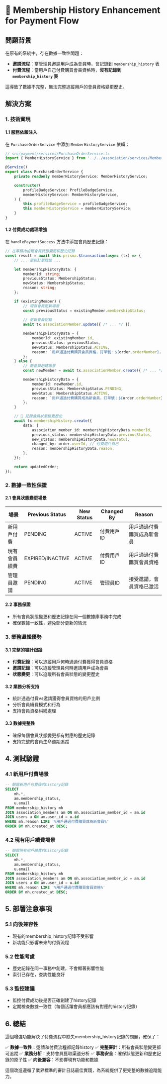 # 🎯 Membership History Enhancement for Payment Flow

## 問題背景

在原有的系統中，存在數據一致性問題：
- **邀請流程**：當管理員邀請用戶成為會員時，會記錄到 `membership_history` 表
- **付費流程**：當用戶自己付費購買會員資格時，**沒有記錄到 `membership_history` 表**

這導致了數據不完整，無法完整追蹤用戶的會員資格變更歷史。

## 解決方案

### 1. 技術實現

#### 1.1 服務依賴注入
在 `PurchaseOrderService` 中添加 `MemberHistoryService` 依賴：

```typescript
// src/payment/services/PurchaseOrderService.ts
import { MemberHistoryService } from '../../association/services/MemberHistoryService';

@Service()
export class PurchaseOrderService {
    private readonly memberHistoryService: MemberHistoryService;

    constructor(
        profileBadgeService: ProfileBadgeService,
        memberHistoryService: MemberHistoryService,
    ) {
        this.profileBadgeService = profileBadgeService;
        this.memberHistoryService = memberHistoryService;
    }
}
```

#### 1.2 付費成功處理增強
在 `handlePaymentSuccess` 方法中添加會員歷史記錄：

```typescript
// 在事務內處理會員狀態變更和歷史記錄
const result = await this.prisma.$transaction(async (tx) => {
    // ... 更新訂單狀態 ...

    let membershipHistoryData: {
        memberId: string;
        previousStatus: MembershipStatus;
        newStatus: MembershipStatus;
        reason: string;
    };

    if (existingMember) {
        // 現有會員更新場景
        const previousStatus = existingMember.membershipStatus;
        
        // 更新會員記錄
        await tx.associationMember.update({ /* ... */ });

        membershipHistoryData = {
            memberId: existingMember.id,
            previousStatus: previousStatus,
            newStatus: MembershipStatus.ACTIVE,
            reason: `用戶通過付費購買會員資格，訂單號：${order.orderNumber}，金額：${order.currency} ${order.amount}`,
        };
    } else {
        // 新會員創建場景
        const newMember = await tx.associationMember.create({ /* ... */ });

        membershipHistoryData = {
            memberId: newMember.id,
            previousStatus: MembershipStatus.PENDING,
            newStatus: MembershipStatus.ACTIVE,
            reason: `用戶通過付費購買成為新會員，訂單號：${order.orderNumber}，金額：${order.currency} ${order.amount}`,
        };
    }

    // 🎯 記錄會員狀態變更歷史
    await tx.membershipHistory.create({
        data: {
            association_member_id: membershipHistoryData.memberId,
            previous_status: membershipHistoryData.previousStatus,
            new_status: membershipHistoryData.newStatus,
            changed_by: order.userId, // 付費用戶自己
            reason: membershipHistoryData.reason,
        },
    });

    return updatedOrder;
});
```

### 2. 數據一致性保證

#### 2.1 會員狀態變更場景

| 場景 | Previous Status | New Status | Changed By | Reason |
|------|----------------|------------|------------|---------|
| 新用戶付費 | PENDING | ACTIVE | 付費用戶ID | 用戶通過付費購買成為新會員 |
| 現有會員續費 | EXPIRED/INACTIVE | ACTIVE | 付費用戶ID | 用戶通過付費購買會員資格 |
| 管理員邀請 | PENDING | ACTIVE | 管理員ID | 接受邀請，會員資格已激活 |

#### 2.2 事務保證
- 所有會員狀態變更和歷史記錄在同一個數據庫事務中完成
- 確保數據一致性，避免部分更新的情況

### 3. 業務邏輯優勢

#### 3.1 完整的審計跟蹤
- **付費記錄**：可以追蹤用戶何時通過付費獲得會員資格
- **邀請記錄**：可以追蹤管理員何時邀請用戶成為會員
- **狀態變更**：可以追蹤所有會員狀態的變更歷史

#### 3.2 業務分析支持
- 統計通過付費vs邀請獲得會員資格的用戶比例
- 分析會員續費模式和行為
- 支持會員資格糾紛處理

#### 3.3 數據完整性
- 確保每個會員狀態變更都有對應的歷史記錄
- 支持完整的會員生命週期追蹤

## 4. 測試驗證

### 4.1 新用戶付費場景
```sql
-- 驗證新用戶付費後的history記錄
SELECT 
    mh.*,
    am.membership_status,
    u.email
FROM membership_history mh
JOIN association_members am ON mh.association_member_id = am.id
JOIN users u ON am.user_id = u.id
WHERE mh.reason LIKE '%用戶通過付費購買成為新會員%'
ORDER BY mh.created_at DESC;
```

### 4.2 現有用戶續費場景
```sql
-- 驗證現有用戶續費的history記錄
SELECT 
    mh.*,
    am.membership_status,
    u.email
FROM membership_history mh
JOIN association_members am ON mh.association_member_id = am.id
JOIN users u ON am.user_id = u.id
WHERE mh.reason LIKE '%用戶通過付費購買會員資格%'
ORDER BY mh.created_at DESC;
```

## 5. 部署注意事項

### 5.1 向後兼容性
- 現有的membership_history記錄不受影響
- 新功能只影響未來的付費流程

### 5.2 性能考慮
- 歷史記錄在同一事務中創建，不會顯著影響性能
- 索引已存在，查詢性能良好

### 5.3 監控建議
- 監控付費成功後是否正確創建了history記錄
- 定期檢查數據一致性（每個活躍會員都應該有對應的history記錄）

## 6. 總結

這個增強功能解決了付費流程中缺失membership_history記錄的問題，確保了：

✅ **數據一致性**：邀請和付費流程都記錄history
✅ **完整審計**：所有會員狀態變更都可追蹤
✅ **業務分析**：支持會員獲取渠道分析
✅ **事務安全**：確保狀態更新和歷史記錄的原子性
✅ **向後兼容**：不影響現有功能和數據

這個改進遵循了業界標準的審計日誌最佳實踐，為系統提供了更完整的數據追蹤能力。 